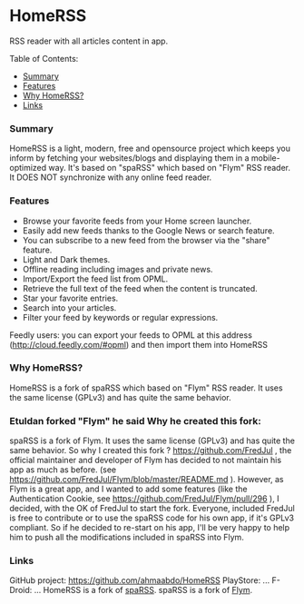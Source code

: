 # HomeRSS
RSS reader with all articles content in app.

Table of Contents:
* [Summary](#summary)
* [Features](#features)
* [Why HomeRSS?](#why-homerss)
* [Links](#links)

### Summary
HomeRSS is a light, modern, free and opensource project which keeps you inform by fetching your websites/blogs and displaying them in a mobile-optimized way.
It's based on "spaRSS" which based on "Flym" RSS reader.  
It DOES NOT synchronize with any online feed reader.

### Features
* Browse your favorite feeds from your Home screen launcher.
* Easily add new feeds thanks to the Google News or search feature.
* You can subscribe to a new feed from the browser via the "share" feature.
* Light and Dark themes.
* Offline reading including images and private news.
* Import/Export the feed list from OPML.
* Retrieve the full text of the feed when the content is truncated.
* Star your favorite entries.
* Search into your articles.
* Filter your feed by keywords or regular expressions.

Feedly users: you can export your feeds to OPML at this address (http://cloud.feedly.com/#opml) and then import them into HomeRSS

### Why HomeRSS?
HomeRSS is a fork of spaRSS which based on "Flym" RSS reader.
It uses the same license (GPLv3) and has quite the same behavior.

### Etuldan forked "Flym" he said Why he created this fork:

  spaRSS is a fork of Flym. It uses the same license (GPLv3) and has quite the same behavior. So why I created this fork ?
https://github.com/FredJul , the official maintainer and developer of Flym has decided to not maintain his app as much as before. (see https://github.com/FredJul/Flym/blob/master/README.md ).
However, as Flym is a great app, and I wanted to add some features (like the Authentication Cookie, see https://github.com/FredJul/Flym/pull/296 ), I decided, with the OK of FredJul to start the fork.
Everyone, included FredJul is free to contribute or to use the spaRSS code for his own app, if it's GPLv3 compliant.
So if he decided to re-start on his app, I'll be very happy to help him to push all the modifications included in spaRSS into Flym.


### Links
GitHub project: https://github.com/ahmaabdo/HomeRSS
PlayStore: ...
F-Droid: ... 
HomeRSS is a fork of [spaRSS](https://github.com/Etuldan/spaRSS).
spaRSS is a fork of [Flym](https://github.com/FredJul/Flym).
